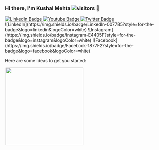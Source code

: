 ### Hi there, I'm Kushal Mehta ![visitors](https://visitor-badge.glitch.me/badge?page_id=KushalMehta1995.visitor-badge) 👋
<div id="badges">
  <a href="https://www.linkedin.com/in/kushal-mehta-81269016a">
    <img src="https://img.shields.io/badge/LinkedIn-blue?style=for-the-badge&logo=linkedin&logoColor=white" alt="LinkedIn Badge"/>
  </a>
  <a href="your-youtube-URL">
    <img src="https://img.shields.io/badge/YouTube-red?style=for-the-badge&logo=youtube&logoColor=white" alt="Youtube Badge"/>
  </a>
  <a href="your-twitter-URL">
    <img src="https://img.shields.io/badge/Twitter-blue?style=for-the-badge&logo=twitter&logoColor=white" alt="Twitter Badge"/>
  </a>
</div>
![LinkedIn](https://img.shields.io/badge/LinkedIn-0077B5?style=for-the-badge&logo=linkedin&logoColor=white)
![Instagram](https://img.shields.io/badge/Instagram-E4405F?style=for-the-badge&logo=instagram&logoColor=white)
![Facebook](https://img.shields.io/badge/Facebook-1877F2?style=for-the-badge&logo=facebook&logoColor=white)

Here are some ideas to get you started:

<div style="height: 100%; width:100%; font-size:0;">
    <div id="header" align="start" style="width:50%;">
      <p>
        I am a Senior Android Developer. I love programming and playing games.
        I have the passion and curiosity required to learn New Things In Android Technology, Habitually coding about Android Development For Android community.
      </p>
    </div>
    <div id="footer" align="end" style="width:50%;">
        <img src="https://github.com/KushalMehta1995/KushalMehta1995/blob/main/93699-coding.gif" width="250" height="250"/>
    </div>
</div>

- 🔭 I’m currently working on ...
- 🌱 I’m currently learning ...
- 👯 I’m looking to collaborate on ...
- 🤔 I’m looking for help with ...
- 💬 Ask me about ...
- 📫 How to reach me: ...
- 😄 Pronouns: ...
- ⚡ Fun fact: ...

<img height="180em" src="https://github-readme-stats.vercel.app/api?username=KushalMehta1995&show_icons=true&hide_border=true&&count_private=true&include_all_commits=true" />

![Top Langs](https://github-readme-stats.vercel.app/api/top-langs/?username=KushalMehta1995)
